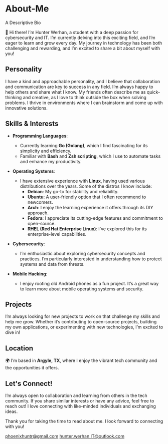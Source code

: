 # About-Me
A Descriptive Bio

👋 Hi there! I’m Hunter Werhan, a student with a deep passion for cybersecurity and IT. I’m currently delving into this exciting field, and I’m eager to learn and grow every day. My journey in technology has been both challenging and rewarding, and I’m excited to share a bit about myself with you!

## Personality

I have a kind and approachable personality, and I believe that collaboration and communication are key to success in any field. I’m always happy to help others and share what I know. My friends often describe me as quick-thinking and creative, as I love to think outside the box when solving problems. I thrive in environments where I can brainstorm and come up with innovative solutions.

## Skills & Interests

- **Programming Languages**: 
  - Currently learning **Go (Golang)**, which I find fascinating for its simplicity and efficiency.
  - Familiar with **Bash** and **Zsh scripting**, which I use to automate tasks and enhance my productivity.

- **Operating Systems**: 
  - I have extensive experience with **Linux**, having used various distributions over the years. Some of the distros I know include:
    - **Debian**: My go-to for stability and reliability.
    - **Ubuntu**: A user-friendly option that I often recommend to newcomers.
    - **Arch**: I enjoy the learning experience it offers through its DIY approach.
    - **Fedora**: I appreciate its cutting-edge features and commitment to open-source.
    - **RHEL (Red Hat Enterprise Linux)**: I’ve explored this for its enterprise-level capabilities.

- **Cybersecurity**: 
  - I’m enthusiastic about exploring cybersecurity concepts and practices. I’m particularly interested in understanding how to protect systems and data from threats.

- **Mobile Hacking**: 
  - I enjoy rooting old Android phones as a fun project. It’s a great way to learn more about mobile operating systems and security.

## Projects

I’m always looking for new projects to work on that challenge my skills and help me grow. Whether it’s contributing to open-source projects, building my own applications, or experimenting with new technologies, I’m excited to dive in!

## Location

🌍 I’m based in **Argyle, TX**, where I enjoy the vibrant tech community and the opportunities it offers.

## Let's Connect!

I’m always open to collaboration and learning from others in the tech community. If you share similar interests or have any advice, feel free to reach out! I love connecting with like-minded individuals and exchanging ideas.

Thank you for taking the time to read about me. I look forward to connecting with you!

phoenixhuntr@gmail.com
hunter.werhan.IT@outlook.com

